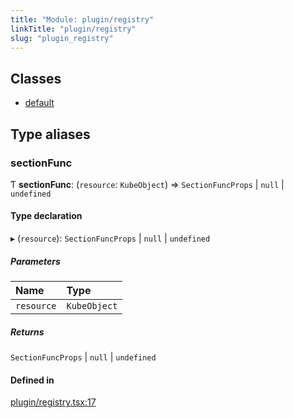 ```yaml
---
title: "Module: plugin/registry"
linkTitle: "plugin/registry"
slug: "plugin_registry"
---
```


## Classes

- [default](../classes/plugin_registry.default.md)

## Type aliases

### sectionFunc

Ƭ **sectionFunc**: (`resource`: `KubeObject`) => `SectionFuncProps` \| ``null`` \| `undefined`

#### Type declaration

▸ (`resource`): `SectionFuncProps` \| ``null`` \| `undefined`

##### Parameters

| Name | Type |
| :------ | :------ |
| `resource` | `KubeObject` |

##### Returns

`SectionFuncProps` \| ``null`` \| `undefined`

#### Defined in

[plugin/registry.tsx:17](https://github.com/kinvolk/headlamp/blob/d0c9391/frontend/src/plugin/registry.tsx#L17)
